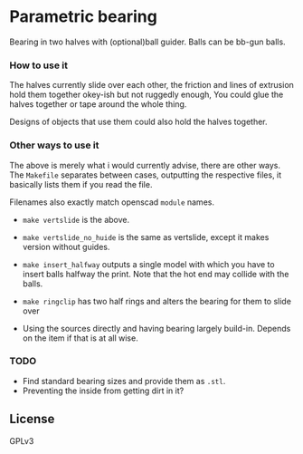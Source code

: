 
# Parametric bearing
Bearing in two halves with (optional)ball guider. Balls can be bb-gun balls.

### How to use it
The halves currently slide over each other, the friction and lines of
extrusion hold them together okey-ish but not ruggedly enough, You could
glue the halves together or tape around the whole thing. 

Designs of objects that use them could also hold the halves together.

### Other ways to use it
The above is merely what i would currently advise, there are other ways. 
The `Makefile` separates between cases, outputting the respective files, it
basically lists them if you read the file.

Filenames also exactly match openscad `module` names.

* `make vertslide` is the above.

* `make vertslide_no_huide` is the same as vertslide, except it makes version 
  without guides.

* `make insert_halfway` outputs a single model with which you have to insert balls
  halfway the print. Note that the hot end may collide with the balls.
  
* `make ringclip` has two half rings and alters the bearing for them to slide
  over
  
* Using the sources directly and having bearing largely build-in. 
  Depends on the item if that is at all wise.

### TODO
* Find standard bearing sizes and provide them as `.stl`.
* Preventing the inside from getting dirt in it?

## License
GPLv3

